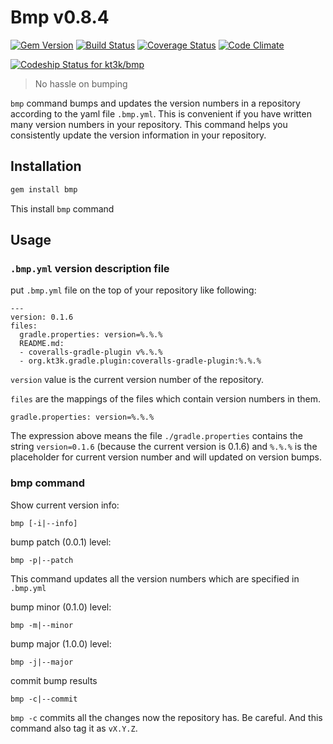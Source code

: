 # Bmp v0.8.4

[![Gem Version](https://badge.fury.io/rb/bmp.png)](http://badge.fury.io/rb/bmp)
[![Build Status](https://travis-ci.org/kt3k/bmp.png)](https://travis-ci.org/kt3k/bmp)
[![Coverage Status](https://coveralls.io/repos/kt3k/bmp/badge.png)](https://coveralls.io/r/kt3k/bmp)
[![Code Climate](https://codeclimate.com/github/kt3k/bmp.png)](https://codeclimate.com/github/kt3k/bmp)

[ ![Codeship Status for kt3k/bmp](https://www.codeship.io/projects/fc1c56c0-fa28-0131-0224-76431a64aeb5/status)](https://www.codeship.io/projects/29009)

> No hassle on bumping

`bmp` command bumps and updates the version numbers in a repository according to the yaml file `.bmp.yml`. This is convenient if you have written many version numbers in your repository. This command helps you consistently update the version information in your repository.

## Installation

```sh
gem install bmp
```

This install `bmp` command

## Usage

### `.bmp.yml` version description file

put `.bmp.yml` file on the top of your repository like following:

```
---
version: 0.1.6
files:
  gradle.properties: version=%.%.%
  README.md:
  - coveralls-gradle-plugin v%.%.%
  - org.kt3k.gradle.plugin:coveralls-gradle-plugin:%.%.%
```

`version` value is the current version number of the repository.

`files` are the mappings of the files which contain version numbers in them.

```
gradle.properties: version=%.%.%
```

The expression above means the file `./gradle.properties` contains the string `version=0.1.6` (because the current version is 0.1.6) and `%.%.%` is the placeholder for current version number and will updated on version bumps.

### bmp command

Show current version info:
```
bmp [-i|--info]
```


bump patch (0.0.1) level:
```
bmp -p|--patch
```

This command updates all the version numbers which are specified in `.bmp.yml`


bump minor (0.1.0) level:
```
bmp -m|--minor
```


bump major (1.0.0) level:
```
bmp -j|--major
```


commit bump results
```
bmp -c|--commit
```

`bmp -c` commits all the changes now the repository has. Be careful.
And this command also tag it as `vX.Y.Z`.
